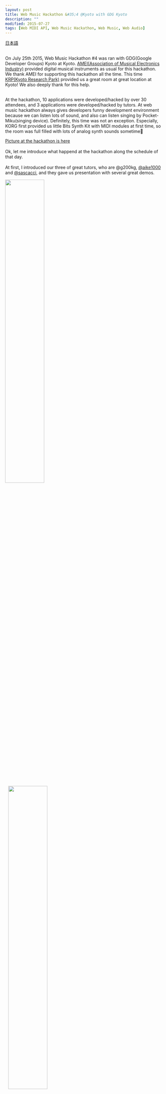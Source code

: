 ```yaml
---
layout: post
title: Web Music Hackathon &#35;4 @Kyoto with GDG Kyoto
description: ""
modified: 2015-07-27
tags: [Web MIDI API, Web Music Hackathon, Web Music, Web Audio]
---
```

<div> </div>
<a href="/2015/07/webmusic-hackathon-kyoto.html">日本語</a><br>
<br>

On July 25th 2015, Web Music Hackathon #4 was ran with GDG(Google Developer Groups) Kyoto at Kyoto. <a href="http://amei.or.jp/" target="_blanl">AMEI(Association of Musical Electronics Industry)</a> provided digital musical instruments as usual for this hackathon.  We thank AMEI for supporting this hackathon all the time.
This time <a href="https://www.krp.co.jp/" target="_blank">KRP(Kyoto Research Park)</a> provided us a great room at great location at Kyoto! We also deeply thank for this help.<br>
<br>

At the hackathon, 10 applications were developed/hacked by over 30 attendees, and 3 applications were developed/hacked by tutors. At web music hackathon always gives developers funny development environment because we can listen lots of sound, and also can listen singing by Pocket-Miku(singing device). Definitely, this time was not an exception. Especially, KORG first provided us little Bits Synth Kit with MIDI modules at first time, so the room was full filled with lots of analog synth sounds sometime🙂

<a href="https://plus.google.com/events/gallery/ccabrg04tjnd49scbutbojq3hv4" target="_blank">Picture at the hackathon is here</a>
<br>
<br>
Ok, let me introduce what happend at the hackathon along the schedule of that day.<br>
<br>
At first, I introduced our three of great tutors, who are <a herf="//twitter.com/g200kg" target="_blank">@g200kg</a>, <a href="//twitter.com/aike1000" target="_blank">@aike1000</a> and <a href="//twitter.com/sascacci" target="_blank">@sascacci</a>, and they gave us presentation with several great demos.<br>

<div class="post-image-center">
  <img src="{{ site.url }}/images/2015/07/20150725-webmusic-hackathon-kyoto-01.jpg" width="50%">
  <img src="{{ site.url }}/images/2015/07/20150725-webmusic-hackathon-kyoto-02.jpg" width="50%" style="margin-left:10px;">
</div>
<div class="post-image-center">
  <img src="{{ site.url }}/images/2015/07/20150725-webmusic-hackathon-kyoto-03.png" width="50%">
</div>

At presentation of @aike1000, he looked like using his iPhone to turn the slides. At the end of his presentation he revealed that his slides is created by HTML5 slide, and also he is using MIDI over Bluetooth LE and <a href="http://www.taktech.org/takm/WebMIDIBrowser/Web_MIDI_Browser.html" target="_blank">Web MIDI API with Web MIDI browser on iOS platform</a> to turn the slides. Day after the hackathon, he published the application on twitter. (the tweet is in Japanese, though..) [Source Code]

<div class="post-image-center">
<blockquote class="twitter-tweet" data-lang="en"><p lang="ja" dir="ltr">Web Music ハッカソン #4 @京都 おつかれさまでした。今日使ったMIDIでプレゼンめくるリモコンアプリはこれ。現状はWeb MIDI Browserが必須かも。<a href="https://t.co/lafd44wTtO">https://t.co/lafd44wTtO</a><a href="https://twitter.com/hashtag/webmusic?src=hash&amp;ref_src=twsrc%5Etfw">#webmusic</a> <a href="https://twitter.com/hashtag/webmusicjp?src=hash&amp;ref_src=twsrc%5Etfw">#webmusicjp</a></p>&mdash; aike (@aike1000) <a href="https://twitter.com/aike1000/status/624942651343671297?ref_src=twsrc%5Etfw">July 25, 2015</a></blockquote>
<script async src="https://platform.twitter.com/widgets.js" charset="utf-8"></script>
</div>

After tutors' presentation is team building. 7 themes were picked up by the summary of questionnaire of "What would you like to hack at this hackathon?", and that answer is required when attendees RSVP.<br>
7 themes are following: 

- Communication
- Use with Hardware(includes MIDI devices)
- Emulate things(existing hardware or software port to Web platform)
- Use with Graphics
- Building libraries
- For beginners

At first, attendees divide into these themes of groups, and them they have discussion what to hack today before they start hacking in the group. During the discussion, changing theme is one of the choices.<br>

<div class="post-image-center">
  <img src="{{ site.url }}/images/2015/07/20150725-webmusic-hackathon-kyoto-04.jpg" width="80%">
</div>
<div class="post-image-center">
Hacking time!!
</div>

Result of the discussion, 2 themes were reduced. Following  list is the final themes.

- Communication
- Use with Hardware(includes MIDI devices)
- Emulate things(existing hardware or software port to Web platform)
- Use with Graphics
- For beginners

At 4:30 pm, hacking time is over, and presentation time came. At this moment, most of groups said "we would like to more time..." actually.


By the way, we prepared learning materials for both Web Audio and Web MIDI by Google's Codelab format. (These are only for Japanese now, but I will translate them into English ASAP.)

- <a href="http://webmusicdevelopers.appspot.com/codelabs/webaudio/index.html" target="_blank">Codelab: Web Audio</a>
- <a href="http://webmusicdevelopers.appspot.com/codelabs/x-webmidi/index.html">Codelab: Web MIDI</a>

Now I explain the applications created at hackathon one by one.
<br>

## Emulate things

### Reaktor on Web
by <a href="https://twitter.com/fukuroder" targt="_blank">@fukuroder</a>

<div class="post-image-center">
  <img src="{{ site.url }}/images/2015/07/20150725-webmusic-hackathon-kyoto-fukuroder.jpg" width="90%">
</div>

Emulates Reaktor on Web. This application gives us an ability to synthesize voices and to add sound effect with connecting boxes in the GUI. This application also had share feature by URL.
<br>
<a href="http://fukuroder.sakura.ne.jp/z-1" target="_blank">Live Demo</a>


### Tuner
by <a href="//twitter.com/moutend" target="_blank">@moutend</a>
<div class="post-image-center">
  <img src="{{ site.url }}/images/2015/07/20150725-webmusic-hackathon-kyoto-tuner.jpg" width="90%">
</div>

Guitar tuner on Web. @moutend says that "Hardware tuner sometimes not easy to adjust tune by look.", he solved these weakness of hardware tuner by this application: Uses big letter, Play sound to tune by sound without looking. The number located next to letter ("D" in the picture above) is representing how much cents are different from the right frequency.<br>
But he says that it still have bugs in detecting pitch sometime.....


## Use with Hardware

### Synthesizer built with ScriptProcessor node that can be manipulated by acceleration sensor in iPhone
by Masaki Ono
<div class="post-image-center">
  <img src="{{ site.url }}/images/2015/07/20150725-webmusic-hackathon-kyoto-sendor.jpg" width="90%">
</div>
Basic voice is created with Oscillator synced and the implementation is using ScriptProcessor Node. Adding to that, the voice is manipulated by acceleration sensor in iPhone. So frequency is updated when iPhone is shaked.(The picture above is the picture of shaking iPhone. But we can not see because iPhone is shaked too fast...)

### GamePad to MIDI by MK
by Kaki
<div class="post-image-center">
  <img src="{{ site.url }}/images/2015/07/20150725-webmusic-hackathon-kyoto-guitar.jpg" width="90%">
</div>
Getting input message from gamepad with gamepad API. Gamepad input is converted to MIDI message, then sending MIDI message to MIDI tone generator(Roland JD-Xi) to play voice. But only "pitch bend down" is activated somehow.

### Little Miku
by M.Kosuga
<div class="post-image-center">
  <img src="{{ site.url }}/images/2015/07/20150725-webmusic-hackathon-kyoto-littlebits-miku.jpg" width="90%">
</div>
The output from littleBit send to Pocket-Miku through Web browser. The way of defining pitch is counting input signal in each 500ms. 

### Leap Mothin to Audio
by <a href="//twitter.com/hiroqn" target="_blank">@hiroqn</a>, <a href="//twitter.com/sankichi92" target="_blank">@sankichi92</a>
<div class="post-image-center">
  <img src="{{ site.url }}/images/2015/07/20150725-webmusic-hackathon-kyoto-leapmotion.jpg" width="90%">
</div>
All features, which are tone generator and parser of Leapmotion, is built on top of Electron(Cross-Platform Application build Engine for Desktop Application). No UI, but play tone generator by input of Leapmotion. And the interesting feature of changing filter by gesture is also implemented.

### Scratch
by kaisei, yokmama
<div class="post-image-center">
  <img src="{{ site.url }}/images/2015/07/20150725-webmusic-hackathon-kyoto-scratch.jpg" width="90%">
</div>
A game of beating zombies. Game engine is build on top of Scratch, and MIDI inputs from Web MIDI API is used to change zombies moving pattern and controlling the number of zombies. Hacking by parent and child is the first time since Web Music Hackaton is started.


## Use with Graphics

### Sequencer by grid system
by <a href="//twitter.com/ussy9" target="_blank">@ussy9</a>、<a href="//twitter.com/_likr" target="_blank">@_likr</a>、<a href="https://github.com/pastelInc" target="_blank">pastelInc</a>、<a href="//twitter.com/armorik83" target="_blank">@armorik83</a>
<div class="post-image-center">
  <img src="{{ site.url }}/images/2015/07/20150725-webmusic-hackathon-kyoto-graphic.jpg" width="90%">
</div>
Sequencer by grid system. The application allow to update dots in grid system in realtime with several users. Realtime update mechanism is using "Firebase". And during the play, sphere in the left to of the application turns around, and the color of the sphere changes by the kind of playing chord. (The picture is when they had a trouble during their presentation. Realtime synchronization was not working correctly somehow. The problem would be network problem, that is access point of wi-fi was used for video streaming and the access point used for this demo was same.)<br>
<br>
This application has playing mode to change scale(minor, major, blues, etc.) automatically.<br>
Web MIDI API, Angular JS, Firebase, SVG, WebGL are used in this application.<br>
<br>
This team published slide of secret story to build this application. (only in Japanese)
<br>
<br>
<div class="post-image-center">
<script async class="speakerdeck-embed" data-id="c396c1fd40214eaca383aad6716a3bb5" data-ratio="1.33333333333333" src="//speakerdeck.com/assets/embed.js"></script>
</div>

## Communication

### Distributed Sequencer
by <a href="https://twitter.com/mohayonao" target="_blank">@mohayonao</a>, <a href="https://twitter.com/esperia09" target="_blank">@esperia09</a>, <a href="https://twitter.com/isocoda" target="_blank">@isocoda</a>, <a href="https://twitter.com/yasuraok" target="_blank">@yasuraok</a>
<div class="post-image-center">
  <img src="{{ site.url }}/images/2015/07/20150725-webmusic-hackathon-kyoto-ditributed-sequencer.jpg" width="90%">
</div>
Several clients which has tone generator of Web Audio are connected to servers over WebSocket, and those clients plays with recieving message from server. So it enables to orchestrate with clients which are connected to server. <br>
At their presentation, there were a network problem. The problem might be this, access point was used for video streaming and the access point used for this demo was same.<br>
This team is also providing detailed information in leader's blog. (Only in Japanese)<br>

<div class="post-image-center">
<blockquote class="twitter-tweet" data-lang="en"><p lang="ja" dir="ltr">はてなブログに投稿しました <a href="https://twitter.com/hashtag/%E3%81%AF%E3%81%A6%E3%81%AA%E3%83%96%E3%83%AD%E3%82%B0?src=hash&amp;ref_src=twsrc%5Etfw">#はてなブログ</a><br>Web Music ハッカソン で Tシャツ をもらいました - 音の鳴るブログ<a href="http://t.co/ZWlwJ6rJ0N">http://t.co/ZWlwJ6rJ0N</a> <a href="http://t.co/JSEpigNdx1">pic.twitter.com/JSEpigNdx1</a></p>&mdash; モハヨナオ (@mohayonao) <a href="https://twitter.com/mohayonao/status/625486262770601984?ref_src=twsrc%5Etfw">July 27, 2015</a></blockquote>
<script async src="https://platform.twitter.com/widgets.js" charset="utf-8"></script>
</div>


## For beginners

### First step of Web MIDI API
by <a href="//twitter.com/kubotaku1119" target="_blank">@kubotaku1119</a>
<div class="post-image-center">
  <img src="{{ site.url }}/images/2015/07/20150725-webmusic-hackathon-kyoto-evy1.jpg" width="90%">
</div>
He explained easiness of implementing of Web MIDI API. Actually, it was the first time to use Web MIDI API.


## Tutors

### Foot Drum
by <a href="//twitter.com/sascacci" target="_blank">@sascacci</a>
<div class="post-image-center">
  <img src="{{ site.url }}/images/2015/07/20150725-webmusic-hackathon-kyoto-foot-drum.jpg" width="90%">
</div>
Developed application is using KORG CLIPHIT (Make any surface electric drum only with clipping trigger) and Roland TM-2(tone generator especially for Hybrid Drum with trigger) . Connect 2 of CLIPHIT trigger to TM-2, and attach the each clip to your each foot, and TM-2 is also connect to browser by MIDI. So with tapping feet, making drum sound by sending message to TM-2, and that signal is also send to browser by MIDI, eventually browser is able to update graphics in browser window by recieved the MIDI messages.<br>
From his work(he works for Roland), he said "Please use the clip of KORG's CLIPHIT with Roland's TM-2 at your own risk."  This notice made attendees' laugh.<br>


### Playable Rhythm Machine
by <a href="//twitter.com/aike1000" target="_blank">@aike1000</a>
<div class="post-image-center">
  <img src="{{ site.url }}/images/2015/07/20150725-webmusic-hackathon-kyoto-rhythm-machine.jpg" width="90%">
</div>
Sometimes, sequence time line of rhythm machines is linear even if the sequence is set to play as loop. Since it is not so intuitive, so what he developed is rhythm machine which time line is shaped to round. Waveform is able to locate on the circumference.

### LiveBeats MIDI Plugin
by <a href="//twitter.com/g200kg" target="_blank">@g200kg</a>
<div class="post-image-center">
  <img src="{{ site.url }}/images/2015/07/20150725-webmusic-hackathon-kyoto-live-beats.jpg" width="90%">
</div>
LiveBeats is the web application that create music by inputting music recipe(rhythm patterns, melodies and so on) from application's command line. This application is also developed by him. This time he added MIDI input feature, and that feature allow users to play a music by MIDI devices along with the music created by command line. In the picture, he is playing a like playing the guitar.<br>
<br>
<br>
After these presentation, we(staff) selected 3 excelent applications by these three criteria of "Idea", "Technical" and "perfection". Actually, the selection process was difficult, because every application has great idea, and high perfection.
- **Scratch** by kaisei, yokmama：The idea of the game is great, and  we liked the challenge of collaborating child with parent to build one application.
- **Sequencer by grid system** by @ussy9、@_likr、pastelInc、@armorik83：With using several technologies, realtime and collaboration sequencer was high perfection. And the feature of automatic scale changer was great, too. The application highly satisfies all of the criteria.
- **Distributed Sequencer** by @mohayonao, @esperia09, @isocoda, @yasuraok：Fantastic Idea, and technically high level, and also perfection is high.  The application also highly satisfies all of the criteria.



## Conclusion
It was 4th time of Web Music Hackathon. Idea, technically, and perfection is getting higher and higher in each time. I hope I would like to run another one. I am looking forward to see you at next time!!


## Acknowledgments
This was first time to run an event out side of Kanto area for me. So there are some worries, adding to that a typhoon might direct hit to Kyoto at the day of hackathon. (Eventually, it was not, but it was so close.) But almost all attendees who registered had joined the event and hacking all together. It was awesome things, and I am deeply appreciate that.<br>
And to run hackathon in Kansai area, I want to say thank you for Ms. Kurano of GDG Kyoto, Mr.Tada and Mr. Noda of GDG Kyoto, and all of the staff from GDG. And also really appreciate to Mr. Terado of KRP for providing us a big and great room. Thank you very much!!<br>
Finally, I want to say thank you for @aike1000 to join the hackathon from Sapporo(Hokkaido), and @g200kg from Yokohama as tutor.<br>
I think this hackathon is run by attendees' passion to build web music applications. So, please keep building your web music applications!!<br>
Thank you very much.


## おまけ
I did sightseeing in Kyoto day after hackathon. 
I visited 33-Gendo where <a href="https://goo.gl/gHEcZk" target="_blank">one thousand of statue of Goddess of Mercy</a> is displayed. MIDIAppy of this time was drawn in reference to the statue by @g200kg. I was amazed by one thousands of statues.(picture below is Kinkaku-ji)

<div class="post-image-center">
  <img src="{{ site.url }}/images/2015/07/20150725-webmusic-hackathon-kyoto-kinkaku-ji.jpg" width="100%">
</div>

